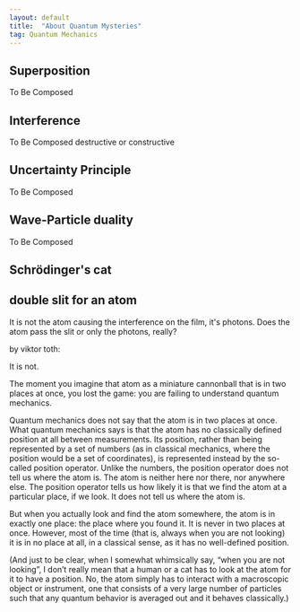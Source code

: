 ```yaml
---
layout: default
title:  "About Quantum Mysteries"
tag: Quantum Mechanics
---
```






## Superposition

To Be Composed

## Interference
To Be Composed
destructive or constructive

## Uncertainty Principle
To Be Composed

## Wave-Particle duality
To Be Composed

## Schrödinger's cat



## double slit for an atom

It is not the atom causing the interference on the film, it's photons. Does the atom pass the slit or only the photons, really?

by viktor toth:

It is not.

The moment you imagine that atom as a miniature cannonball that is in two places at once, you lost the game: you are failing to understand quantum mechanics.

Quantum mechanics does not say that the atom is in two places at once. What quantum mechanics says is that the atom has no classically defined position at all between measurements. Its position, rather than being represented by a set of numbers (as in classical mechanics, where the position would be a set of coordinates), is represented instead by the so-called position operator. Unlike the numbers, the position operator does not tell us where the atom is. The atom is neither here nor there, nor anywhere else. The position operator tells us how likely it is that we find the atom at a particular place, if we look. It does not tell us where the atom is.

But when you actually look and find the atom somewhere, the atom is in exactly one place: the place where you found it. It is never in two places at once. However, most of the time (that is, always when you are not looking) it is in no place at all, in a classical sense, as it has no well-defined position.

(And just to be clear, when I somewhat whimsically say, “when you are not looking”, I don’t really mean that a human or a cat has to look at the atom for it to have a position. No, the atom simply has to interact with a macroscopic object or instrument, one that consists of a very large number of particles such that any quantum behavior is averaged out and it behaves classically.)